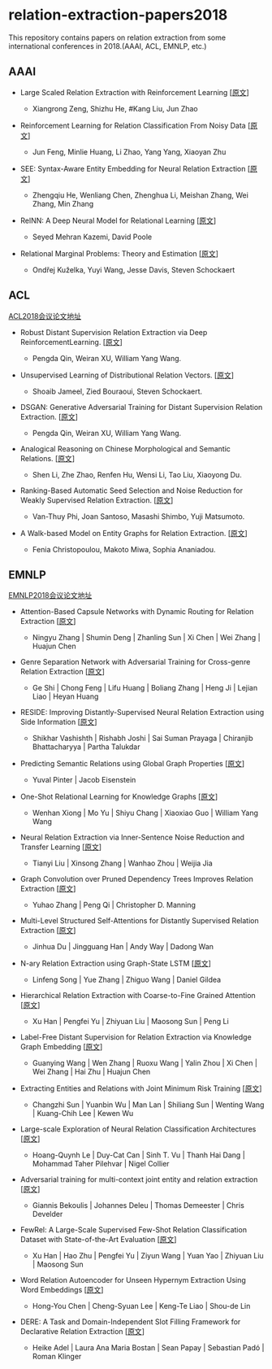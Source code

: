 # relation-extraction-papers2018
This repository contains papers on relation extraction from some international conferences in 2018.(AAAI, ACL, EMNLP, etc.)

## AAAI

* Large Scaled Relation Extraction with Reinforcement Learning [[原文](https://aaai.org/ocs/index.php/AAAI/AAAI18/paper/view/16257)]
    * Xiangrong Zeng, Shizhu He, 
    #Kang Liu, Jun Zhao

* Reinforcement Learning for Relation Classification From Noisy Data [[原文](https://aaai.org/ocs/index.php/AAAI/AAAI18/paper/view/17151)]
    * Jun Feng, Minlie Huang, Li Zhao, Yang Yang, Xiaoyan Zhu

* SEE: Syntax-Aware Entity Embedding for Neural Relation Extraction [[原文](https://aaai.org/ocs/index.php/AAAI/AAAI18/paper/view/16362)]
    * Zhengqiu He, Wenliang Chen, Zhenghua Li, Meishan Zhang, Wei Zhang, Min Zhang

* RelNN: A Deep Neural Model for Relational Learning [[原文](https://aaai.org/ocs/index.php/AAAI/AAAI18/paper/view/16233)]
    * Seyed Mehran Kazemi, David Poole

* Relational Marginal Problems: Theory and Estimation [[原文](https://aaai.org/ocs/index.php/AAAI/AAAI18/paper/view/16514)]
    * Ondřej Kuželka, Yuyi Wang, Jesse Davis, Steven Schockaert

## ACL

[ACL2018会议论文地址](https://acl2018.org/programme/papers/)

* Robust Distant Supervision Relation Extraction via Deep ReinforcementLearning. [[原文](https://acl2018.org/paper/601)]
    * Pengda Qin, Weiran XU, William Yang Wang.

* Unsupervised Learning of Distributional Relation Vectors. [[原文](https://acl2018.org/paper/707)]
    * Shoaib Jameel, Zied Bouraoui, Steven Schockaert.

* DSGAN: Generative Adversarial Training for Distant Supervision Relation Extraction. [[原文](https://acl2018.org/paper/1513)]
    * Pengda Qin, Weiran XU, William Yang Wang.

* Analogical Reasoning on Chinese Morphological and Semantic Relations. [[原文](https://acl2018.org/paper/396)]
    * Shen Li, Zhe Zhao, Renfen Hu, Wensi Li, Tao Liu, Xiaoyong Du.

* Ranking-Based Automatic Seed Selection and Noise Reduction for Weakly Supervised Relation Extraction. [[原文](https://acl2018.org/paper/512)]
    * Van-Thuy Phi, Joan Santoso, Masashi Shimbo, Yuji Matsumoto.

* A Walk-based Model on Entity Graphs for Relation Extraction. [[原文](https://acl2018.org/paper/1570)]
    * Fenia Christopoulou, Makoto Miwa, Sophia Ananiadou.

## EMNLP

[EMNLP2018会议论文地址](https://www.aclweb.org/anthology/events/emnlp-2018/)

* Attention-Based Capsule Networks with Dynamic Routing for Relation Extraction [[原文](https://www.aclweb.org/anthology/papers/D/D18/D18-1120/)]
    * Ningyu Zhang | Shumin Deng | Zhanling Sun | Xi Chen | Wei Zhang | Huajun Chen

* Genre Separation Network with Adversarial Training for Cross-genre Relation Extraction [[原文](https://www.aclweb.org/anthology/papers/D/D18/D18-1125/)]
    * Ge Shi | Chong Feng | Lifu Huang | Boliang Zhang | Heng Ji | Lejian Liao | Heyan Huang

* RESIDE: Improving Distantly-Supervised Neural Relation Extraction using Side Information [[原文](https://www.aclweb.org/anthology/papers/D/D18/D18-1157/)]
    * Shikhar Vashishth | Rishabh Joshi | Sai Suman Prayaga | Chiranjib Bhattacharyya | Partha Talukdar

* Predicting Semantic Relations using Global Graph Properties [[原文](https://www.aclweb.org/anthology/papers/D/D18/D18-1201/)]
    * Yuval Pinter | Jacob Eisenstein

* One-Shot Relational Learning for Knowledge Graphs [[原文](https://www.aclweb.org/anthology/papers/D/D18/D18-1223/)]
    * Wenhan Xiong | Mo Yu | Shiyu Chang | Xiaoxiao Guo | William Yang Wang

* Neural Relation Extraction via Inner-Sentence Noise Reduction and Transfer Learning [[原文](https://www.aclweb.org/anthology/papers/D/D18/D18-1243/)]
    * Tianyi Liu | Xinsong Zhang | Wanhao Zhou | Weijia Jia

* Graph Convolution over Pruned Dependency Trees Improves Relation Extraction [[原文](https://www.aclweb.org/anthology/papers/D/D18/D18-1244/)]
    * Yuhao Zhang | Peng Qi | Christopher D. Manning

* Multi-Level Structured Self-Attentions for Distantly Supervised Relation Extraction [[原文](https://www.aclweb.org/anthology/papers/D/D18/D18-1245/)]
    * Jinhua Du | Jingguang Han | Andy Way | Dadong Wan

* N-ary Relation Extraction using Graph-State LSTM [[原文](https://www.aclweb.org/anthology/papers/D/D18/D18-1246/)]
    * Linfeng Song | Yue Zhang | Zhiguo Wang | Daniel Gildea

* Hierarchical Relation Extraction with Coarse-to-Fine Grained Attention [[原文](https://www.aclweb.org/anthology/papers/D/D18/D18-1247/)]
    * Xu Han | Pengfei Yu | Zhiyuan Liu | Maosong Sun | Peng Li

* Label-Free Distant Supervision for Relation Extraction via Knowledge Graph Embedding [[原文](https://www.aclweb.org/anthology/papers/D/D18/D18-1248/)]
    * Guanying Wang | Wen Zhang | Ruoxu Wang | Yalin Zhou | Xi Chen | Wei Zhang | Hai Zhu | Huajun Chen

* Extracting Entities and Relations with Joint Minimum Risk Training [[原文](https://www.aclweb.org/anthology/papers/D/D18/D18-1249/)]
    * Changzhi Sun | Yuanbin Wu | Man Lan | Shiliang Sun | Wenting Wang | Kuang-Chih Lee | Kewen Wu

* Large-scale Exploration of Neural Relation Classification Architectures [[原文](https://www.aclweb.org/anthology/papers/D/D18/D18-1250/)]
    * Hoang-Quynh Le | Duy-Cat Can | Sinh T. Vu | Thanh Hai Dang | Mohammad Taher Pilehvar | Nigel Collier

* Adversarial training for multi-context joint entity and relation extraction [[原文](https://www.aclweb.org/anthology/papers/D/D18/D18-1307/)]
    * Giannis Bekoulis | Johannes Deleu | Thomas Demeester | Chris Develder

* FewRel: A Large-Scale Supervised Few-Shot Relation Classification Dataset with State-of-the-Art Evaluation [[原文](https://www.aclweb.org/anthology/papers/D/D18/D18-1514/)]
    * Xu Han | Hao Zhu | Pengfei Yu | Ziyun Wang | Yuan Yao | Zhiyuan Liu | Maosong Sun

* Word Relation Autoencoder for Unseen Hypernym Extraction Using Word Embeddings [[原文](https://www.aclweb.org/anthology/papers/D/D18/D18-1519/)]
    * Hong-You Chen | Cheng-Syuan Lee | Keng-Te Liao | Shou-de Lin

* DERE: A Task and Domain-Independent Slot Filling Framework for Declarative Relation Extraction [[原文](https://www.aclweb.org/anthology/papers/D/D18/D18-2008/)]
    * Heike Adel | Laura Ana Maria Bostan | Sean Papay | Sebastian Padó | Roman Klinger
